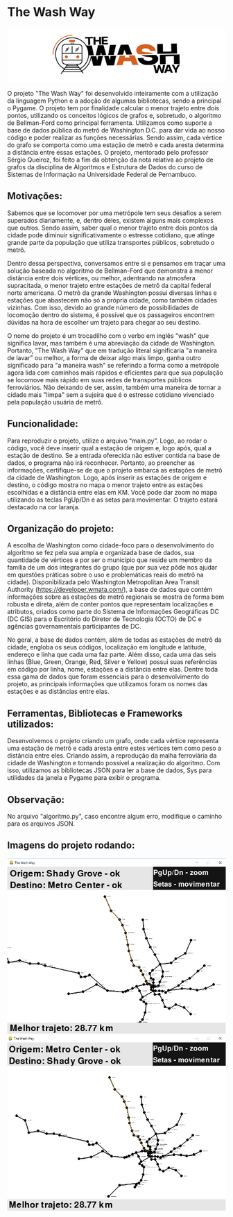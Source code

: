 # The Wash Way

<img src="principal/assets/logo.png">

O projeto "The Wash Way" foi desenvolvido inteiramente com a utilização da linguagem Python e a adoção de algumas bibliotecas, sendo a principal o Pygame. O projeto tem por finalidade calcular o menor trajeto entre dois pontos, utilizando os conceitos lógicos de grafos e, sobretudo, o algoritmo de Bellman-Ford como principal ferramenta. Utilizamos como suporte a base de dados pública do metrô de Washington D.C. para dar vida ao nosso código e poder realizar as funções necessárias. Sendo assim, cada vértice do grafo se comporta como uma estação de metrô e cada aresta determina a distância entre essas estações. O projeto, mentorado pelo professor Sérgio Queiroz, foi feito a fim da obtenção da nota relativa ao projeto de grafos da disciplina de Algoritmos e Estrutura de Dados do curso de Sistemas de Informação na Universidade Federal de Pernambuco.

## Motivações:

Sabemos que se locomover por uma metrópole tem seus desafios a serem superados diariamente, e, dentro deles, existem alguns mais complexos que outros. Sendo assim, saber qual o menor trajeto entre dois pontos da cidade pode diminuir significativamente o estresse cotidiano, que atinge grande parte da população que utiliza transportes públicos, sobretudo o metrô.

Dentro dessa perspectiva, conversamos entre si e pensamos em traçar uma solução baseada no algoritmo de Bellman-Ford que demonstra a menor distância entre dois vértices, ou melhor, adentrando na atmosfera supracitada, o menor trajeto entre estações de metrô da capital federal norte americana. O metrô da grande Washington possui diversas linhas e estações que abastecem não só a própria cidade, como também cidades vizinhas. Com isso, devido ao grande número de possibilidades de locomoção dentro do sistema, é possível que os passageiros encontrem dúvidas na hora de escolher um trajeto para chegar ao seu destino.

O nome do projeto é um trocadilho com o verbo em inglês "wash" que significa lavar, mas também é uma abreviação da cidade de Washington. Portanto, "The Wash Way" que em tradução literal significaria "a maneira de lavar" ou melhor, a forma de deixar algo mais limpo, ganha outro significado para "a maneira wash" se referindo a forma como a metrópole agora lida com caminhos mais rápidos e eficientes para que sua população se locomove mais rápido em suas redes de transportes públicos ferroviários. Não deixando de ser, assim, também uma maneira de tornar a cidade mais "limpa" sem a sujeira que é o estresse cotidiano vivenciado pela população usuária de metrô. 

## Funcionalidade: 

Para reproduzir o projeto, utilize o arquivo “main.py”. Logo, ao rodar o código, você deve inserir qual a estação de origem e, logo após, qual a estação de destino. Se a entrada oferecida não estiver contida na base de dados, o programa não irá reconhecer. Portanto, ao preencher as informações, certifique-se de que o projeto embarca as estações de metrô da cidade de Washington. Logo, após inserir as estações de origem e destino, o código mostra no mapa o menor trajeto entre as estações escolhidas e a distância entre elas em KM. Você pode dar zoom no mapa utilizando as teclas PgUp/Dn e as setas para movimentar. O trajeto estará destacado na cor laranja.

## Organização do projeto: 

A escolha de Washington como cidade-foco para o desenvolvimento do algoritmo se fez pela sua ampla e organizada base de dados, sua quantidade de vértices e por ser o município que reside um membro da família de um dos integrantes do grupo (que por sua vez pôde nos ajudar em questões práticas sobre o uso e problemáticas reais do metrô na cidade). Disponibilizada pelo Washington Metropolitan Area Transit Authority (https://developer.wmata.com/), a base de dados que contém informações sobre as estações de metrô regionais se mostra de forma bem robusta e direta, além de conter pontos que representam localizações e atributos, criados como parte do Sistema de Informações Geográficas DC (DC GIS) para o Escritório do Diretor de Tecnologia (OCTO) de DC e agências governamentais participantes de DC.

No geral, a base de dados contém, além de todas as estações de metrô da cidade, engloba os seus códigos, localização em longitude e latitude, endereço e linha que cada uma faz parte. Além disso, cada uma das seis linhas (Blue, Green, Orange, Red, Silver e Yellow) possui suas referências em código por linha, nome, estações e a distância entre elas. Dentre toda essa gama de dados que foram essenciais para o desenvolvimento do projeto, as  principais informações que utilizamos foram os nomes das estações e as distâncias entre elas.


## Ferramentas, Bibliotecas e Frameworks utilizados: 

Desenvolvemos o projeto criando um grafo, onde cada vértice representa uma estação de metrô e cada aresta entre estes vértices tem como peso a distância entre eles. Criando assim, a reprodução da malha ferroviária da cidade de Washington e tornando possível a realização do algoritmo. Com isso, utilizamos as bibliotecas JSON para ler a base de dados, Sys para utilidades da janela e Pygame para exibir o programa.

## Observação:

No arquivo "algoritmo.py", caso encontre algum erro, modifique o caminho para os arquivos JSON.

## Imagens do projeto rodando:

<img src="principal/assets/print-1.png">
<img src="principal/assets/print-2.png">

